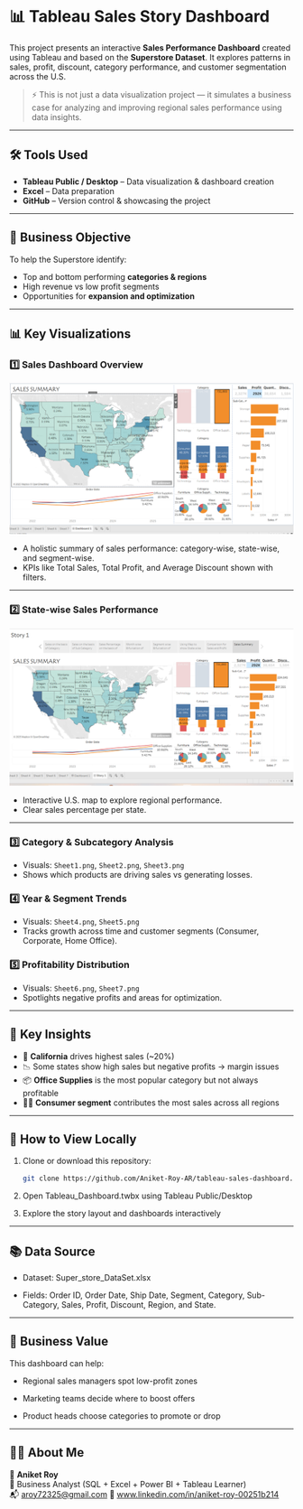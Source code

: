 # 📊 Tableau Sales Story Dashboard

This project presents an interactive **Sales Performance Dashboard** created using Tableau and based on the **Superstore Dataset**. It explores patterns in sales, profit, discount, category performance, and customer segmentation across the U.S.

> ⚡️ This is not just a data visualization project — it simulates a business case for analyzing and improving regional sales performance using data insights.

---
## 🛠️ Tools Used

- **Tableau Public / Desktop** – Data visualization & dashboard creation  
- **Excel** – Data preparation  
- **GitHub** – Version control & showcasing the project

---

## 📌 Business Objective

To help the Superstore identify:
- Top and bottom performing **categories & regions**
- High revenue vs low profit segments
- Opportunities for **expansion and optimization**

---

## 📊 Key Visualizations

### 1️⃣ **Sales Dashboard Overview**
![Dashboard](Dashboard.png)

- A holistic summary of sales performance: category-wise, state-wise, and segment-wise.
- KPIs like Total Sales, Total Profit, and Average Discount shown with filters.

---

### 2️⃣ **State-wise Sales Performance**
![Story_Page](Story_Page.png)

- Interactive U.S. map to explore regional performance.
- Clear sales percentage per state.

---

### 3️⃣ **Category & Subcategory Analysis**
- Visuals: `Sheet1.png`, `Sheet2.png`, `Sheet3.png`
- Shows which products are driving sales vs generating losses.

### 4️⃣ **Year & Segment Trends**
- Visuals: `Sheet4.png`, `Sheet5.png`
- Tracks growth across time and customer segments (Consumer, Corporate, Home Office).

### 5️⃣ **Profitability Distribution**
- Visuals: `Sheet6.png`, `Sheet7.png`
- Spotlights negative profits and areas for optimization.

---

## 🎯 Key Insights

- 📍 **California** drives highest sales (~20%)
- 📉 Some states show high sales but negative profits → margin issues
- 📦 **Office Supplies** is the most popular category but not always profitable
- 🧑‍💼 **Consumer segment** contributes the most sales across all regions

---

## 🚀 How to View Locally

1. Clone or download this repository:
   ```bash
   git clone https://github.com/Aniket-Roy-AR/tableau-sales-dashboard.git

2. Open Tableau_Dashboard.twbx using Tableau Public/Desktop

3. Explore the story layout and dashboards interactively

---

## 📚 Data Source

- Dataset: Super_store_DataSet.xlsx

- Fields: Order ID, Order Date, Ship Date, Segment, Category, Sub-Category, Sales, Profit, Discount, Region, and State.

---

## 💼 Business Value
This dashboard can help:

- Regional sales managers spot low-profit zones

- Marketing teams decide where to boost offers

- Product heads choose categories to promote or drop

---

## 🙋‍♂️ About Me

👤 **Aniket Roy**  
🎯 Business Analyst (SQL + Excel + Power BI + Tableau Learner)  
📬 aroy72325@gmail.com
🔗 www.linkedin.com/in/aniket-roy-00251b214
